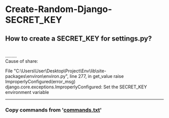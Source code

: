 # Create-Random-Django-SECRET_KEY
<h2>How to create a SECRET_KEY for settings.py?</h2><br>
.........
<br>
Cause of share: 

File "C:\Users\User\Desktop\Project\Env\lib\site-packages\environ\environ.py", line 277, in get_value
    raise ImproperlyConfigured(error_msg)
django.core.exceptions.ImproperlyConfigured: Set the SECRET_KEY environment variable
<hr>
<h3>Copy commands from '<a href="https://github.com/enesislam/Create-Random-Django-SECRET_KEY/blob/main/commands.txt" >commands.txt</a>'</h3>
